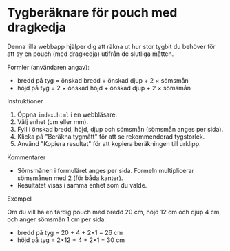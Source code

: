 # Tygberäknare för pouch med dragkedja

Denna lilla webbapp hjälper dig att räkna ut hur stor tygbit du behöver för att sy en pouch (med dragkedja) utifrån de slutliga måtten.

Formler (användaren angav):

- bredd på tyg = önskad bredd + önskad djup + 2 × sömsmån
- höjd på tyg = 2 × önskad höjd + önskad djup + 2 × sömsmån

Instruktioner

1. Öppna `index.html` i en webbläsare.
2. Välj enhet (cm eller mm).
3. Fyll i önskad bredd, höjd, djup och sömsmån (sömsmån anges per sida).
4. Klicka på "Beräkna tygmått" för att se rekommenderad tygstorlek.
5. Använd "Kopiera resultat" för att kopiera beräkningen till urklipp.

Kommentarer

- Sömsmånen i formuläret anges per sida. Formeln multiplicerar sömsmånen med 2 (för båda kanter).
- Resultatet visas i samma enhet som du valde.

Exempel

Om du vill ha en färdig pouch med bredd 20 cm, höjd 12 cm och djup 4 cm, och anger sömsmån 1 cm per sida:

- bredd på tyg = 20 + 4 + 2×1 = 26 cm
- höjd på tyg = 2×12 + 4 + 2×1 = 30 cm
